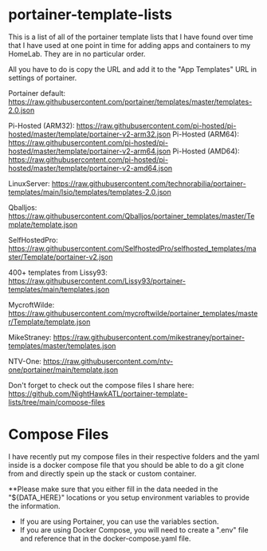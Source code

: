 # portainer-template-lists

This is a list of all of the portainer template lists that I have found over time that I have used at one point in time for adding apps and containers to my HomeLab. They are in no particular order.

All you have to do is copy the URL and add it to the "App Templates" URL in settings of portainer.



Portainer default: https://raw.githubusercontent.com/portainer/templates/master/templates-2.0.json

Pi-Hosted (ARM32): https://raw.githubusercontent.com/pi-hosted/pi-hosted/master/template/portainer-v2-arm32.json
Pi-Hosted (ARM64): https://raw.githubusercontent.com/pi-hosted/pi-hosted/master/template/portainer-v2-arm64.json
Pi-Hosted (AMD64): https://raw.githubusercontent.com/pi-hosted/pi-hosted/master/template/portainer-v2-amd64.json

LinuxServer: https://raw.githubusercontent.com/technorabilia/portainer-templates/main/lsio/templates/templates-2.0.json

Qballjos: https://raw.githubusercontent.com/Qballjos/portainer_templates/master/Template/template.json

SelfHostedPro: https://raw.githubusercontent.com/SelfhostedPro/selfhosted_templates/master/Template/portainer-v2.json

400+ templates from Lissy93: https://raw.githubusercontent.com/Lissy93/portainer-templates/main/templates.json

MycroftWilde: https://raw.githubusercontent.com/mycroftwilde/portainer_templates/master/Template/template.json

MikeStraney: https://raw.githubusercontent.com/mikestraney/portainer-templates/master/templates.json

NTV-One: https://raw.githubusercontent.com/ntv-one/portainer/main/template.json

Don't forget to check out the compose files I share here: https://github.com/NightHawkATL/portainer-template-lists/tree/main/compose-files

# Compose Files

I have recently put my compose files in their respective folders and the yaml inside is a docker compose file that you should be able to do a git clone from and directly spein up the stack or custom container.

**Please make sure that you either fill in the data needed in the "${DATA_HERE}" locations or you setup environment variables to provide the information.
- If you are using Portainer, you can use the variables section.
- If you are using Docker Compose, you will need to create a ".env" file and reference that in the docker-compose.yaml file.
